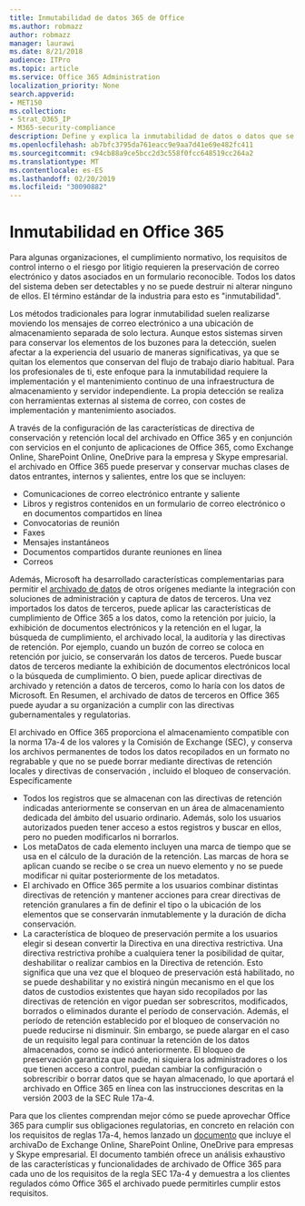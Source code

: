 ```yaml
---
title: Inmutabilidad de datos 365 de Office
ms.author: robmazz
author: robmazz
manager: laurawi
ms.date: 8/21/2018
audience: ITPro
ms.topic: article
ms.service: Office 365 Administration
localization_priority: None
search.appverid:
- MET150
ms.collection:
- Strat_O365_IP
- M365-security-compliance
description: Define y explica la inmutabilidad de datos o datos que se deben poder detectar y no se pueden destruir ni modificar.
ms.openlocfilehash: ab7bfc3795da761eacc9e9aa7d41e69e482fc411
ms.sourcegitcommit: c94cb88a9ce5bcc2d3c558f0fcc648519cc264a2
ms.translationtype: MT
ms.contentlocale: es-ES
ms.lasthandoff: 02/20/2019
ms.locfileid: "30090882"
---
```

# <a name="immutability-in-office-365"></a>Inmutabilidad en Office 365
Para algunas organizaciones, el cumplimiento normativo, los requisitos de control interno o el riesgo por litigio requieren la preservación de correo electrónico y datos asociados en un formulario reconocible. Todos los datos del sistema deben ser detectables y no se puede destruir ni alterar ninguno de ellos. El término estándar de la industria para esto es "inmutabilidad". 

Los métodos tradicionales para lograr inmutabilidad suelen realizarse moviendo los mensajes de correo electrónico a una ubicación de almacenamiento separada de solo lectura. Aunque estos sistemas sirven para conservar los elementos de los buzones para la detección, suelen afectar a la experiencia del usuario de maneras significativas, ya que se quitan los elementos que conservan del flujo de trabajo diario habitual. Para los profesionales de ti, este enfoque para la inmutabilidad requiere la implementación y el mantenimiento continuo de una infraestructura de almacenamiento y servidor independiente. La propia detección se realiza con herramientas externas al sistema de correo, con costes de implementación y mantenimiento asociados.

A través de la configuración de las características de directiva de conservación y retención local del archivado en Office 365 y en conjunción con servicios en el conjunto de aplicaciones de Office 365, como Exchange Online, SharePoint Online, OneDrive para la empresa y Skype empresarial. el archivado en Office 365 puede preservar y conservar muchas clases de datos entrantes, internos y salientes, entre los que se incluyen:
- Comunicaciones de correo electrónico entrante y saliente
- Libros y registros contenidos en un formulario de correo electrónico o en documentos compartidos en línea
- Convocatorias de reunión
- Faxes
- Mensajes instantáneos
- Documentos compartidos durante reuniones en línea
- Correos

Además, Microsoft ha desarrollado características complementarias para permitir el [archivado de datos](https://support.office.com/article/Archiving-third-party-data-in-Office-365-0ce338d5-3666-4a18-86ab-c6910ff408cc) de otros orígenes mediante la integración con soluciones de administración y captura de datos de terceros. Una vez importados los datos de terceros, puede aplicar las características de cumplimiento de Office 365 a los datos, como la retención por juicio, la exhibición de documentos electrónicos y la retención en el lugar, la búsqueda de cumplimiento, el archivado local, la auditoría y las directivas de retención. Por ejemplo, cuando un buzón de correo se coloca en retención por juicio, se conservarán los datos de terceros. Puede buscar datos de terceros mediante la exhibición de documentos electrónicos local o la búsqueda de cumplimiento. O bien, puede aplicar directivas de archivado y retención a datos de terceros, como lo haría con los datos de Microsoft. En Resumen, el archivado de datos de terceros en Office 365 puede ayudar a su organización a cumplir con las directivas gubernamentales y regulatorias.

El archivado en Office 365 proporciona el almacenamiento compatible con la norma 17a-4 de los valores y la Comisión de Exchange (SEC), y conserva los archivos permanentes de todos los datos recopilados en un formato no regrabable y que no se puede borrar mediante directivas de retención locales y directivas de conservación , incluido el bloqueo de conservación. Específicamente
- Todos los registros que se almacenan con las directivas de retención indicadas anteriormente se conservan en un área de almacenamiento dedicada del ámbito del usuario ordinario. Además, solo los usuarios autorizados pueden tener acceso a estos registros y buscar en ellos, pero no pueden modificarlos ni borrarlos.
- Los metaDatos de cada elemento incluyen una marca de tiempo que se usa en el cálculo de la duración de la retención. Las marcas de hora se aplican cuando se recibe o se crea un nuevo elemento y no se puede modificar ni quitar posteriormente de los metadatos.
- El archivado en Office 365 permite a los usuarios combinar distintas directivas de retención y mantener acciones para crear directivas de retención granulares a fin de definir el tipo o la ubicación de los elementos que se conservarán inmutablemente y la duración de dicha conservación.
- La característica de bloqueo de preservación permite a los usuarios elegir si desean convertir la Directiva en una directiva restrictiva. Una directiva restrictiva prohíbe a cualquiera tener la posibilidad de quitar, deshabilitar o realizar cambios en la Directiva de retención. Esto significa que una vez que el bloqueo de preservación está habilitado, no se puede deshabilitar y no existirá ningún mecanismo en el que los datos de custodios existentes que hayan sido recopilados por las directivas de retención en vigor puedan ser sobrescritos, modificados, borrados o eliminados durante el período de conservación. Además, el período de retención establecido por el bloqueo de conservación no puede reducirse ni disminuir. Sin embargo, se puede alargar en el caso de un requisito legal para continuar la retención de los datos almacenados, como se indicó anteriormente. El bloqueo de preservación garantiza que nadie, ni siquiera los administradores o los que tienen acceso a control, puedan cambiar la configuración o sobrescribir o borrar datos que se hayan almacenado, lo que aportará el archivado en Office 365 en línea con las instrucciones descritas en la versión 2003 de la SEC Rule 17a-4.

Para que los clientes comprendan mejor cómo se puede aprovechar Office 365 para cumplir sus obligaciones regulatorias, en concreto en relación con los requisitos de reglas 17a-4, hemos lanzado un [documento](https://go.microsoft.com/fwlink/?linkid=830440) que incluye el archivaDo de Exchange Online, SharePoint Online, OneDrive para empresas y Skype empresarial. El documento también ofrece un análisis exhaustivo de las características y funcionalidades de archivado de Office 365 para cada uno de los requisitos de la regla SEC 17a-4 y demuestra a los clientes regulados cómo Office 365 el archivado puede permitirles cumplir estos requisitos.
